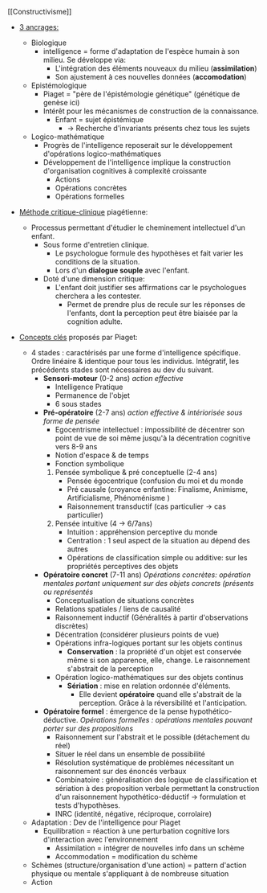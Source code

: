 [[Constructivisme]] 
- <u>3 ancrages:</u>
	- Biologique
		- intelligence = forme d'adaptation de l'espèce humain à son milieu. Se développe via:
			- L'intégration des éléments nouveaux du milieu (**assimilation**)
			- Son ajustement à ces nouvelles données (**accomodation**)
	- Epistémologique
		- Piaget = "père de l'épistémologie génétique" (génétique de genèse ici)
		- Intérêt pour les mécanismes de construction de la connaissance. 
			- Enfant = sujet épistémique 
				- -> Recherche d'invariants présents chez tous les sujets 
	- Logico-mathématique
		- Progrès de l'intelligence reposerait sur le développement d'opérations logico-mathématiques 
		- Développement de l'intelligence implique la construction d'organisation cognitives à complexité croissante 
			- Actions 
			- Opérations concrètes 
			- Opérations formelles 
- <u>Méthode critique-clinique</u> piagétienne:
	- Processus permettant d'étudier le cheminement intellectuel d'un enfant. 
		- Sous forme d'entretien clinique.
			- Le psychologue formule des hypothèses et fait varier les conditions de la situation.
			- Lors d'un **dialogue souple** avec l'enfant. 
		- Doté d'une dimension critique:
			- L'enfant doit justifier ses affirmations car le psychologues cherchera a les contester. 
				- Permet de prendre plus de recule sur les réponses de l'enfants, dont la perception peut être biaisée par la cognition adulte. 

- <u>Concepts clés</u> proposés par Piaget:
	- 4 stades : caractérisés par une forme d'intelligence spécifique. Ordre linéaire & identique pour tous les individus. Intégratif, les précédents stades sont nécessaires au dev du suivant. 
		- **Sensori-moteur** (0-2 ans) *action effective*
			- Intelligence Pratique
			- Permanence de l'objet 
			- 6 sous stades 
		- **Pré-opératoire** (2-7 ans) *action effective & intériorisée sous forme de pensée*
			- Egocentrisme intellectuel : impossibilité de décentrer son point de vue de soi même  jusqu'à la décentration cognitive vers 8-9 ans
			- Notion d'espace & de temps 
			- Fonction symbolique 
			1. Pensée symbolique & pré conceptuelle (2-4 ans)
				- Pensée égocentrique (confusion du moi et du monde
				- Pré causale (croyance enfantine: Finalisme, Animisme, Artificialisme, Phénoménisme )
				- Raisonnement transductif (cas particulier -> cas particulier)
			2. Pensée intuitive  (4 -> 6/7ans)
				- Intuition : appréhension perceptive du monde
				- Centration : 1 seul aspect de la situation au dépend des autres
				- Opérations de classification simple ou additive: sur les propriétés perceptives des objets
		- **Opératoire concret**  (7-11 ans) *Opérations concrètes: opération mentales portant uniquement sur des objets concrets (présents ou représentés*
			- Conceptualisation de situations concrètes 
			- Relations spatiales / liens de causalité
			- Raisonnement inductif (Généralités à partir d'observations discrètes)
			- Décentration (considérer plusieurs points de vue)
			- Opérations infra-logiques portant sur les objets continus 
				-  **Conservation** : la propriété d'un objet est conservée même si son apparence, elle, change. Le raisonnement s'abstrait de la perception 
			- Opération logico-mathématiques sur des objets continus 
				- **Sériation** : mise en relation ordonnée d'éléments. 
					- Elle devient **opératoire** quand elle s'abstrait de la perception. Grâce à la réversibilité et l'anticipation.
		- **Opératoire formel** : émergence de la pense hypothético-déductive. *Opérations formelles : opérations mentales pouvant porter sur des propositions*
			- Raisonnement sur l'abstrait et le possible (détachement du réel)
			- Situer le réel dans un ensemble de possibilité
			- Résolution systématique de problèmes nécessitant un raisonnement sur des énoncés verbaux
			- Combinatoire : généralisation des logique de classification et sériation à des proposition verbale permettant la construction d'un raisonnement hypothético-déductif -> formulation et tests d'hypothèses.
			- INRC (identité, négative, réciproque, corrolaire)
	- Adaptation : Dev de l'intelligence pour Piaget
		- Equilibration = réaction à une perturbation cognitive lors d'interaction avec l'environnement
			- Assimilation = intégrer de nouvelles info dans un schème 
			- Accommodation = modification du schème 
	- Schèmes (structure/organisation d'une action) = pattern d'action physique ou mentale s'appliquant à de nombreuse situation
	- Action

